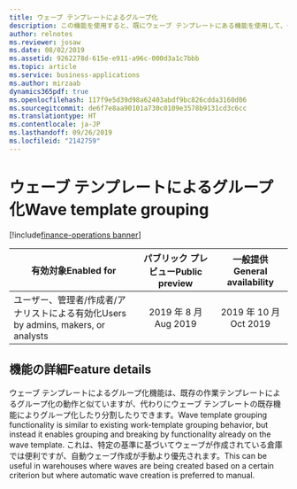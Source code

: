```yaml
---
title: ウェーブ テンプレートによるグループ化
description: この機能を使用すると、既にウェーブ テンプレートにある機能を使用して、グループ化および分割できます。
author: relnotes
ms.reviewer: josaw
ms.date: 08/02/2019
ms.assetid: 9262278d-615e-e911-a96c-000d3a1c7bbb
ms.topic: article
ms.service: business-applications
ms.author: mirzaab
dynamics365pdf: true
ms.openlocfilehash: 117f9e5d39d98a62403abdf9bc826cdda3160d06
ms.sourcegitcommit: de6f7e8aa90101a730c0109e3578b9131cd3c6cc
ms.translationtype: HT
ms.contentlocale: ja-JP
ms.lasthandoff: 09/26/2019
ms.locfileid: "2142759"
---
```

# <a name="wave-template-grouping"></a><span data-ttu-id="3c483-103">ウェーブ テンプレートによるグループ化</span><span class="sxs-lookup"><span data-stu-id="3c483-103">Wave template grouping</span></span>
[!include[finance-operations banner](../includes/finance-operations.md)]

| <span data-ttu-id="3c483-104">有効対象</span><span class="sxs-lookup"><span data-stu-id="3c483-104">Enabled for</span></span>    |  <span data-ttu-id="3c483-105">パブリック プレビュー</span><span class="sxs-lookup"><span data-stu-id="3c483-105">Public preview</span></span> | <span data-ttu-id="3c483-106">一般提供</span><span class="sxs-lookup"><span data-stu-id="3c483-106">General availability</span></span> | 
| ---------- | :----------: |:----------: |
|<span data-ttu-id="3c483-107">ユーザー、管理者/作成者/アナリストによる有効化</span><span class="sxs-lookup"><span data-stu-id="3c483-107">Users by admins, makers, or analysts</span></span>|<span data-ttu-id="3c483-108">2019 年 8 月</span><span class="sxs-lookup"><span data-stu-id="3c483-108">Aug 2019</span></span>| <span data-ttu-id="3c483-109">2019 年 10 月</span><span class="sxs-lookup"><span data-stu-id="3c483-109">Oct 2019</span></span>|






## <a name="feature-details"></a><span data-ttu-id="3c483-110">機能の詳細</span><span class="sxs-lookup"><span data-stu-id="3c483-110">Feature details</span></span>
<!--feature detail start -->
<span data-ttu-id="3c483-111">ウェーブ テンプレートによるグループ化機能は、既存の作業テンプレートによるグループ化の動作と似ていますが、代わりにウェーブ テンプレートの既存機能によりグループ化したり分割したりできます。</span><span class="sxs-lookup"><span data-stu-id="3c483-111">Wave template grouping functionality is similar to existing work-template grouping behavior, but instead it enables grouping and breaking by functionality already on the wave template.</span></span> <span data-ttu-id="3c483-112">これは、特定の基準に基づいてウェーブが作成されている倉庫では便利ですが、自動ウェーブ作成が手動より優先されます。</span><span class="sxs-lookup"><span data-stu-id="3c483-112">This can be useful in warehouses where waves are being created based on a certain criterion but where automatic wave creation is preferred to manual.</span></span>
<!--feature detail end -->











